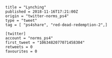 ```
title = "Lynching"
published = 2018-11-16T17:21:00Z
origin = "twitter-norms_ps4"
type = "tweet"
tag = [ "ps4share", "red-dead-redemption-2",]

[twitter]
account = "norms_ps4"
first_tweet = "1063482077071458304"
retweets = 0
favourites = 0
```

<p class='image'><img src='https://mnf.m17s.net/2018/11/16/DsI_T7JXcAIuPh8.jpg' alt=''></p>

